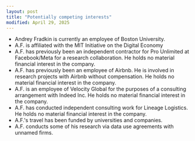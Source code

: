```yaml
---
layout: post
title: "Potentially competing interests"
modified: April 29, 2025
---
```


- Andrey Fradkin is currently an employee of Boston University.
- A.F. is affiliated with the MIT Initiative on the Digital Economy
- A.F. has previously been an independent contractor for Pro Unlimited at Facebook/Meta for a research collaboration. He holds no material financial interest in the company.
- A.F. has previously been an employee of Airbnb. He is involved in research projects with Airbnb without compensation. He holds no material financial interest in the company.
- A.F. is an employee of Velocity Global for the purposes of a consulting arrangement with Indeed Inc. He holds no material financial interest in the company.
- A.F. has conducted independent consulting work for Lineage Logistics. He holds no material financial interest in the company.
- A.F.'s travel has been funded by universities and companies.
- A.F. conducts some of his research via data use agreements with unnamed firms.